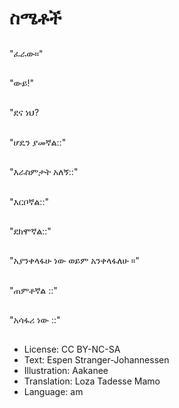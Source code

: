 # ስሜቶች

##
"ፈራው።"

##
"ውይ!"

##
"ደና ነህ?

##
"ሆዴን ያመኛል::"

##
"እራስምታት አለኝ::"

##
"እርቦኛል::"

##
"ደክሞኛል::"

##
"አያንቀላፋሁ ነው ወይም አንቀላፋለሁ ።"

##
"ጠምቶኛል ::"

##
"አሳፋሪ ነው ::"

##
* License: CC BY-NC-SA
* Text: Espen Stranger-Johannessen
* Illustration: Aakanee
* Translation: Loza Tadesse Mamo
* Language: am

